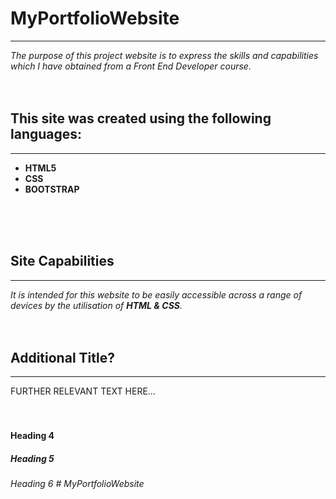 # MyPortfolioWebsite

***
_The purpose of this project website is to express the skills and capabilities which I have obtained from a Front End Developer course._
 </br>
  </br>
   </br>
  
## This site was created using the following languages:
***
* **HTML5**
* **CSS**
* **BOOTSTRAP**
 </br>
  </br>
   </br>

## Site Capabilities
***
_It is intended for this website to be easily accessible across a range of devices by the utilisation of **HTML & CSS**._
 </br>
  </br>
   </br>

## Additional Title?
***
FURTHER RELEVANT TEXT HERE...
 </br>
  </br>
   </br>
   
#### Heading 4
##### Heading 5 
###### Heading 6 # MyPortfolioWebsite

